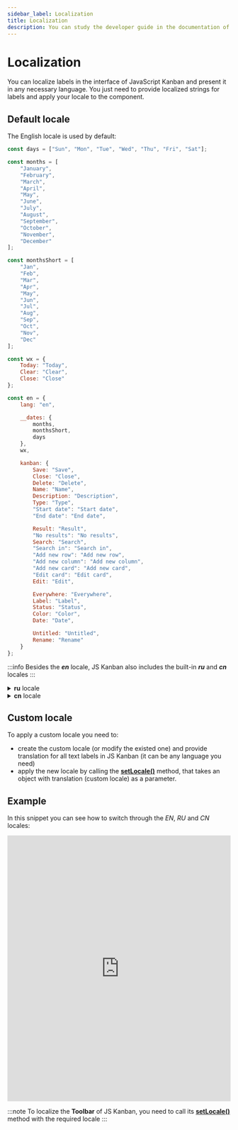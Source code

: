 ```yaml
---
sidebar_label: Localization
title: Localization
description: You can study the developer guide in the documentation of the JavaScript Kanban library. Browse API reference, try out code examples and live demos.
---
```


# Localization

You can localize labels in the interface of JavaScript Kanban and present it in any necessary language. You just need to provide localized strings for labels and apply your locale to the component.

## Default locale

The English locale is used by default:

~~~js
const days = ["Sun", "Mon", "Tue", "Wed", "Thu", "Fri", "Sat"];

const months = [
	"January",
	"February",
	"March",
	"April",
	"May",
	"June",
	"July",
	"August",
	"September",
	"October",
	"November",
	"December"
];

const monthsShort = [
	"Jan",
	"Feb",
	"Mar",
	"Apr",
	"May",
	"Jun",
	"Jul",
	"Aug",
	"Sep",
	"Oct",
	"Nov",
	"Dec"
];

const wx = {
	Today: "Today",
	Clear: "Clear",
	Close: "Close"
};

const en = {
	lang: "en",

	__dates: {
		months,
		monthsShort,
		days
	},
	wx,

	kanban: {
		Save: "Save",
		Close: "Close",
		Delete: "Delete",
		Name: "Name",
		Description: "Description",
		Type: "Type",
		"Start date": "Start date",
		"End date": "End date",

		Result: "Result",
		"No results": "No results",
		Search: "Search",
		"Search in": "Search in",
		"Add new row": "Add new row",
		"Add new column": "Add new column",
		"Add new card": "Add new card",
		"Edit card": "Edit card",
		Edit: "Edit",

		Everywhere: "Everywhere",
		Label: "Label",
		Status: "Status",
		Color: "Color",
		Date: "Date",

		Untitled: "Untitled",
		Rename: "Rename"
	}
};
~~~

:::info
Besides the ***en*** locale, JS Kanban also includes the built-in ***ru*** and ***cn*** locales
:::

<details>
<summary><b>ru</b> locale</summary>

~~~jsx
const days = ["Вск", "Пон", "Втр", "Срд", "Чет", "Птн", "Суб"];

const months = [
	"Январь",
	"Февраль",
	"Март",
	"Апрель",
	"Май",
	"Июнь",
	"Июль",
	"Август",
	"Сентябрь",
	"Октябрь",
	"Ноябрь",
	"Декабрь"
];

const monthsShort = [
	"Янв",
	"Фев",
	"Мар",
	"Апр",
	"Май",
	"Июн",
	"Июл",
	"Авг",
	"Сен",
	"Окт",
	"Ноя",
	"Дек"
];

const wx = {
	Today: "Сегодня",
	Clear: "Очистить",
	Close: "Закрыть"
};

const ru = {
	lang: "ru",

	__dates: {
		months,
		monthsShort,
		days
	},
	wx,

	kanban: {
		Save: "Сохранить",
		Close: "Закрыть",
		Delete: "Удалить",
		Name: "Задача",
		Description: "Описание",
		Type: "Тип",
		"Start Date": "Дата выполнения",
		"End Date": "Дата окончания",

		Result: "Результат",
		"No results": "Ничего не найдено",
		Search: "Поиск",
		"Search in": "Поиск",
		"Add new row": "Новая строка",
		"Add new column": "Новая колонка",
		"Add new card": "Добавить новую карточку",
		"Edit card": "Редактировать карточку",
		Edit: "Редактировать",

		Everywhere: "Всюду",
		Label: "Заголовок",
		Status: "Статус",
		Color: "Цвет",
		Date: "Дата",

		Untitled: "Без названия",
		Rename: "Переименовать"
	}
};
~~~
</details>

<details>
<summary><b>cn</b> locale</summary>

~~~jsx
const days = ["周日", "周一", "周二", "周三", "周四", "周五", "周六"];

const months = [
	"一月",
	"二月",
	"三月",
	"四月",
	"五月",
	"六月",
	"七月",
	"八月",
	"九月",
	"十月",
	"十一月",
	"十二月"
];

const wx = {
	Today: "今天",
	Clear: "清除",
	Close: "关闭"
};

const cn = {
	lang: "cn",

	__dates: {
		months,
		monthsShort: months,
		days
	},
	wx,

	kanban: {
		Save: "保存",
		Close: "关闭",
		Delete: "删除",
		Name: "名称",
		Description: "描述",
		Type: "类型",
		"Start Date": "开始日期",
		"End Date": "结束日期",

		Result: "结果",
		"No results": "没有结果",
		Search: "搜索",
		"Search in": "搜索",
		"Add new row": "添加新行",
		"Add new column": "添加新列",
		"Add new card": "添加新卡",
		"Edit card": "编辑卡片",
		Edit: "编辑",

		Everywhere: "无处不在",
		Label: "标签",
		Status: "状态",
		Color: "颜色",
		Date: "日期",

		Untitled: "无题",
		Rename: "重命名"
	}
};
~~~
</details>

## Custom locale

To apply a custom locale you need to:

- create the custom locale (or modify the existed one) and provide translation for all text labels in JS Kanban (it can be any language you need)
- apply the new locale by calling the [**setLocale()**](api/methods/js_kanban_setlocale_method.md) method, that takes an object with translation (custom locale) as a parameter.

## Example

In this snippet you can see how to switch through the *EN*, *RU* and *CN* locales:

<iframe src="https://snippet.dhtmlx.com/hrblf1mm?mode=js" frameborder="0" class="snippet_iframe" width="100%" height="600"></iframe>

:::note
To localize the **Toolbar** of JS Kanban, you need to call its [**setLocale()**](api/methods/js_kanban_setlocale_method.md) method with the required locale
:::
